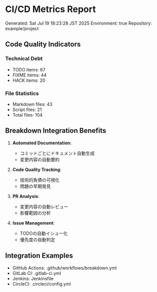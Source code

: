 # CI/CD Metrics Report

Generated: Sat Jul 19 18:23:28 JST 2025
Environment: true
Repository: example/project

## Code Quality Indicators

### Technical Debt
- TODO items:       67
- FIXME items:       44
- HACK items:       20

### File Statistics
- Markdown files:       43
- Script files:       21
- Total files:      104

## Breakdown Integration Benefits

1. **Automated Documentation**: 
   - コミットごとにドキュメント自動生成
   - 変更内容の自動要約

2. **Code Quality Tracking**:
   - 技術的負債の可視化
   - 問題の早期発見

3. **PR Analysis**:
   - 変更内容の自動レビュー
   - 影響範囲の分析

4. **Issue Management**:
   - TODOの自動イシュー化
   - 優先度の自動判定

## Integration Examples

- GitHub Actions: .github/workflows/breakdown.yml
- GitLab CI: .gitlab-ci.yml
- Jenkins: Jenkinsfile
- CircleCI: .circleci/config.yml

